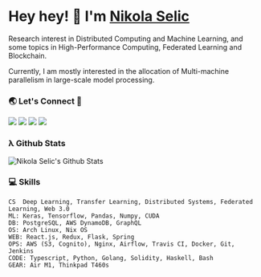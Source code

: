 # Hey hey! 👋 I'm [Nikola Selic](https://github.com/Selich)

Research interest in Distributed Computing and Machine Learning, and some topics in High-Performance Computing, Federated Learning and Blockchain.

Currently, I am mostly interested in the allocation of Multi-machine parallelism in large-scale model processing.

### 🌏 Let's Connect 🔗

[![](https://img.shields.io/badge/linkedin-%230077B5.svg?&style=for-the-badge&logo=linkedin&logoColor=white&color=8956E4)](https://www.linkedin.com/in/n-selic/)
[![](https://img.shields.io/badge/twitter-%230077B5.svg?&style=for-the-badge&logo=twitter&logoColor=white&color=8956E4)](https://twitter.com/_selich_)
[![](https://img.shields.io/badge/kaggle-%230077B5.svg?&style=for-the-badge&logo=kaggle&logoColor=white&color=8956E4)](https://www.kaggle.com/selich)
[![](https://img.shields.io/badge/researchgate-%230077B5.svg?&style=for-the-badge&logo=researchgate&logoColor=white&color=8956E4)](https://www.researchgate.net/profile/Nikola-Selic)



### λ Github Stats
![Nikola Selic's Github Stats](https://github-readme-stats.vercel.app/api?username=Selich&theme=dark)

### :computer: Skills

```
CS  Deep Learning, Transfer Learning, Distributed Systems, Federated Learning, Web 3.0
ML: Keras, Tensorflow, Pandas, Numpy, CUDA
DB: PostgreSQL, AWS DynamoDB, GraphQL
OS: Arch Linux, Nix OS
WEB: React.js, Redux, Flask, Spring
OPS: AWS (S3, Cognito), Nginx, Airflow, Travis CI, Docker, Git, Jenkins
CODE: Typescript, Python, Golang, Solidity, Haskell, Bash
GEAR: Air M1, Thinkpad T460s
```



